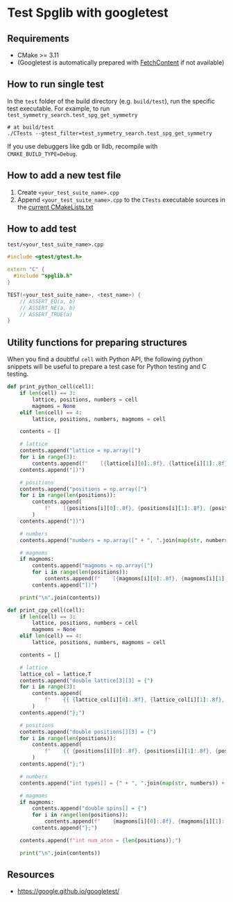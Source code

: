 # Test Spglib with googletest

## Requirements

- CMake >= 3.11
- (Googletest is automatically prepared with [FetchContent](https://cmake.org/cmake/help/latest/module/FetchContent.html) if not available)

## How to run single test

In the `test` folder of the build directory (e.g. `build/test`), run the specific test executable.
For example, to run `test_symmetry_search.test_spg_get_symmetry`

```shell
# at build/test
./CTests --gtest_filter=test_symmetry_search.test_spg_get_symmetry
```

If you use debuggers like gdb or lldb, recompile with `CMAKE_BUILD_TYPE=Debug`.

## How to add a new test file

1. Create `<your_test_suite_name>.cpp`
2. Append `<your_test_suite_name>.cpp` to the `CTests` executable sources in the [current CMakeLists.txt](CMakeLists.txt)

## How to add test

`test/<your_test_suite_name>.cpp`

```cpp
#include <gtest/gtest.h>

extern "C" {
  #include "spglib.h"
}

TEST(<your_test_suite_name>, <test_name>) {
    // ASSERT_EQ(a, b)
    // ASSERT_NE(a, b)
    // ASSERT_TRUE(a)
}
```

## Utility functions for preparing structures

When you find a doubtful `cell` with Python API, the following python snippets will be useful to prepare a test case for Python testing and C testing.

```python
def print_python_cell(cell):
    if len(cell) == 3:
        lattice, positions, numbers = cell
        magmoms = None
    elif len(cell) == 4:
        lattice, positions, numbers, magmoms = cell

    contents = []

    # lattice
    contents.append("lattice = np.array([")
    for i in range(3):
        contents.append(f"    [{lattice[i][0]:.8f}, {lattice[i][1]:.8f}, {lattice[i][2]:.8f}],")
    contents.append("])")

    # positions
    contents.append("positions = np.array([")
    for i in range(len(positions)):
        contents.append(
            f"    [{positions[i][0]:.8f}, {positions[i][1]:.8f}, {positions[i][2]:.8f}],"
        )
    contents.append("])")

    # numbers
    contents.append("numbers = np.array([" + ", ".join(map(str, numbers)) + "])")

    # magmoms
    if magmoms:
        contents.append("magmoms = np.array([")
        for i in range(len(positions)):
            contents.append(f"    [{magmoms[i][0]:.8f}, {magmoms[i][1]:.8f}, {magmoms[i][2]:.8f}],")
        contents.append("])")

    print("\n".join(contents))
```

```python
def print_cpp_cell(cell):
    if len(cell) == 3:
        lattice, positions, numbers = cell
        magmoms = None
    elif len(cell) == 4:
        lattice, positions, numbers, magmoms = cell

    contents = []

    # lattice
    lattice_col = lattice.T
    contents.append("double lattice[3][3] = {")
    for i in range(3):
        contents.append(
            f"    {{ {lattice_col[i][0]:.8f}, {lattice_col[i][1]:.8f}, {lattice_col[i][2]:.8f} }},"
        )
    contents.append("};")

    # positions
    contents.append("double positions[][3] = {")
    for i in range(len(positions)):
        contents.append(
            f"    {{ {positions[i][0]:.8f}, {positions[i][1]:.8f}, {positions[i][2]:.8f} }},"
        )
    contents.append("};")

    # numbers
    contents.append("int types[] = {" + ", ".join(map(str, numbers)) + "};")

    # magmoms
    if magmoms:
        contents.append("double spins[] = {")
        for i in range(len(positions)):
            contents.append(f"    {magmoms[i][0]:.8f}, {magmoms[i][1]:.8f}, {magmoms[i][2]:.8f},")
        contents.append("};")

    contents.append(f"int num_atom = {len(positions)};")

    print("\n".join(contents))
```

## Resources

- <https://google.github.io/googletest/>
